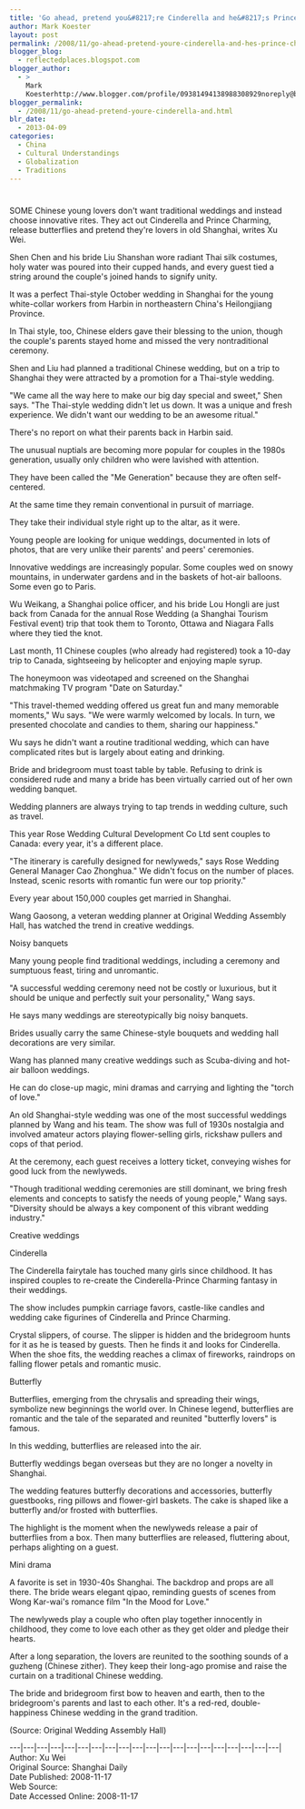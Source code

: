 ```yaml
---
title: 'Go ahead, pretend you&#8217;re Cinderella and he&#8217;s Prince Charming'
author: Mark Koester
layout: post
permalink: /2008/11/go-ahead-pretend-youre-cinderella-and-hes-prince-charming.html
blogger_blog:
  - reflectedplaces.blogspot.com
blogger_author:
  - >
    Mark
    Koesterhttp://www.blogger.com/profile/09381494138988308929noreply@blogger.com
blogger_permalink:
  - /2008/11/go-ahead-pretend-youre-cinderella-and.html
blr_date:
  - 2013-04-09
categories:
  - China
  - Cultural Understandings
  - Globalization
  - Traditions
---
```

# 

SOME Chinese young lovers don't want traditional weddings and instead choose innovative rites. They act out Cinderella and Prince Charming, release butterflies and pretend they're lovers in old Shanghai, writes Xu Wei.

Shen Chen and his bride Liu Shanshan wore radiant Thai silk costumes, holy water was poured into their cupped hands, and every guest tied a string around the couple's joined hands to signify unity.

It was a perfect Thai-style October wedding in Shanghai for the young white-collar workers from Harbin in northeastern China's Heilongjiang Province.

In Thai style, too, Chinese elders gave their blessing to the union, though the couple's parents stayed home and missed the very nontraditional ceremony.

Shen and Liu had planned a traditional Chinese wedding, but on a trip to Shanghai they were attracted by a promotion for a Thai-style wedding.

"We came all the way here to make our big day special and sweet," Shen says. "The Thai-style wedding didn't let us down. It was a unique and fresh experience. We didn't want our wedding to be an awesome ritual."

There's no report on what their parents back in Harbin said.

The unusual nuptials are becoming more popular for couples in the 1980s generation, usually only children who were lavished with attention.

They have been called the "Me Generation" because they are often self-centered.

At the same time they remain conventional in pursuit of marriage.

They take their individual style right up to the altar, as it were.

Young people are looking for unique weddings, documented in lots of photos, that are very unlike their parents' and peers' ceremonies.

Innovative weddings are increasingly popular. Some couples wed on snowy mountains, in underwater gardens and in the baskets of hot-air balloons. Some even go to Paris.

Wu Weikang, a Shanghai police officer, and his bride Lou Hongli are just back from Canada for the annual Rose Wedding (a Shanghai Tourism Festival event) trip that took them to Toronto, Ottawa and Niagara Falls where they tied the knot.

Last month, 11 Chinese couples (who already had registered) took a 10-day trip to Canada, sightseeing by helicopter and enjoying maple syrup.

The honeymoon was videotaped and screened on the Shanghai matchmaking TV program "Date on Saturday."

"This travel-themed wedding offered us great fun and many memorable moments," Wu says. "We were warmly welcomed by locals. In turn, we presented chocolate and candies to them, sharing our happiness."

Wu says he didn't want a routine traditional wedding, which can have complicated rites but is largely about eating and drinking. 

Bride and bridegroom must toast table by table. Refusing to drink is considered rude and many a bride has been virtually carried out of her own wedding banquet.

Wedding planners are always trying to tap trends in wedding culture, such as travel.

This year Rose Wedding Cultural Development Co Ltd sent couples to Canada: every year, it's a different place.

"The itinerary is carefully designed for newlyweds," says Rose Wedding General Manager Cao Zhonghua." We didn't focus on the number of places. Instead, scenic resorts with romantic fun were our top priority."

Every year about 150,000 couples get married in Shanghai.

Wang Gaosong, a veteran wedding planner at Original Wedding Assembly Hall, has watched the trend in creative weddings.

Noisy banquets

Many young people find traditional weddings, including a ceremony and sumptuous feast, tiring and unromantic.

"A successful wedding ceremony need not be costly or luxurious, but it should be unique and perfectly suit your personality," Wang says.

He says many weddings are stereotypically big noisy banquets.

Brides usually carry the same Chinese-style bouquets and wedding hall decorations are very similar.

Wang has planned many creative weddings such as Scuba-diving and hot-air balloon weddings.

He can do close-up magic, mini dramas and carrying and lighting the "torch of love."

An old Shanghai-style wedding was one of the most successful weddings planned by Wang and his team. The show was full of 1930s nostalgia and involved amateur actors playing flower-selling girls, rickshaw pullers and cops of that period.

At the ceremony, each guest receives a lottery ticket, conveying wishes for good luck from the newlyweds.

"Though traditional wedding ceremonies are still dominant, we bring fresh elements and concepts to satisfy the needs of young people," Wang says. "Diversity should be always a key component of this vibrant wedding industry."

Creative weddings

Cinderella

The Cinderella fairytale has touched many girls since childhood. It has inspired couples to re-create the Cinderella-Prince Charming fantasy in their weddings.

The show includes pumpkin carriage favors, castle-like candles and wedding cake figurines of Cinderella and Prince Charming.

Crystal slippers, of course. The slipper is hidden and the bridegroom hunts for it as he is teased by guests. Then he finds it and looks for Cinderella. When the shoe fits, the wedding reaches a climax of fireworks, raindrops on falling flower petals and romantic music.

Butterfly

Butterflies, emerging from the chrysalis and spreading their wings, symbolize new beginnings the world over. In Chinese legend, butterflies are romantic and the tale of the separated and reunited "butterfly lovers" is famous.

In this wedding, butterflies are released into the air.

Butterfly weddings began overseas but they are no longer a novelty in Shanghai.

The wedding features butterfly decorations and accessories, butterfly guestbooks, ring pillows and flower-girl baskets. The cake is shaped like a butterfly and/or frosted with butterflies.

The highlight is the moment when the newlyweds release a pair of butterflies from a box. Then many butterflies are released, fluttering about, perhaps alighting on a guest.

Mini drama

A favorite is set in 1930-40s Shanghai. The backdrop and props are all there. The bride wears elegant qipao, reminding guests of scenes from Wong Kar-wai's romance film "In the Mood for Love."

The newlyweds play a couple who often play together innocently in childhood, they come to love each other as they get older and pledge their hearts.

After a long separation, the lovers are reunited to the soothing sounds of a guzheng (Chinese zither). They keep their long-ago promise and raise the curtain on a traditional Chinese wedding.

The bride and bridegroom first bow to heaven and earth, then to the bridegroom's parents and last to each other. It's a red-red, double-happiness Chinese wedding in the grand tradition.

(Source: Original Wedding Assembly Hall)

\---|\---|\---|\---|\---|\---|\---|\---|\---|\---|\---|\---|\---|\---|\---|\---|\---|\---|\---|\---|  
Author: Xu Wei  
Original Source: Shanghai Daily  
Date Published: 2008-11-17  
Web Source:   
Date Accessed Online: 2008-11-17